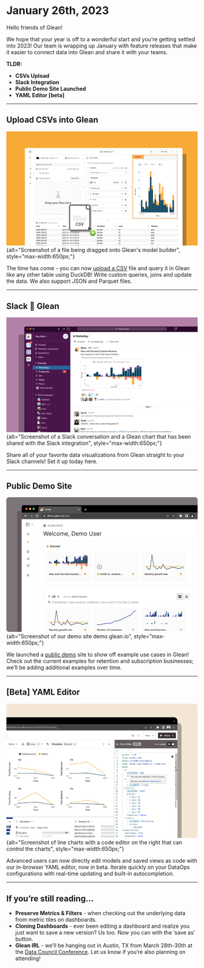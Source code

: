# January 26th, 2023

Hello friends of Glean!

We hope that your year is off to a wonderful start and you’re getting settled into 2023! Our team is wrapping up January with feature releases that make it easier to connect data into Glean and share it with your teams.

**TLDR:**

- **CSVs Upload**
- **Slack Integration**
- **Public Demo Site Launched**
- **YAML Editor [beta]**

---

## Upload CSVs into Glean

![image](../assets/product_updates/230126_csv.png){alt="Screenshot of a file being dragged onto Glean's model builder", style="max-width:650px;"}

The time has come - you can now [upload a CSV](../../docs/data-modeling/query-data-files/) file and query it in Glean like any other table using DuckDB! Write custom queries, joins and update the data. We also support JSON and Parquet files.

---

## Slack 🤝 Glean

![image](../assets/product_updates/230126_slack.png){alt="Screenshot of a Slack conversation and a Glean chart that has been shared with the Slack integration", style="max-width:650px;"}

Share all of your favorite data visualizations from Glean straight to your Slack channels! Set it up today here.

---

## Public Demo Site

![image](../assets/product_updates/230126_demo.png){alt="Screenshot of our demo site demo.glean.io", style="max-width:650px;"}

We launched a [public demo](https://demo.glean.io/) site to show off example use cases in Glean! Check out the current examples for retention and subscription businesses; we’ll be adding additional examples over time.

---

## [Beta] YAML Editor 


![image](../assets/product_updates/230126_yaml.png){alt="Screenshot of line charts with a code editor on the right that can control the charts", style="max-width:650px;"}

Advanced users can now directly edit models and saved views as code with our in-browser YAML editor, now in beta. Iterate quickly on your DataOps configurations with real-time updating and built-in autocompletion.

---

## If you’re still reading…

- **Preserve Metrics & Filters** - when checking out the underlying data from metric tiles on dashboards.
- **Cloning Dashboards** - ever been editing a dashboard and realize you just want to save a new version? Us too. Now you can with the ‘save as’ button.
- **Glean IRL** - we’ll be hanging out in Austin, TX from March 28th-30th at the [Data Council Conference](https://www.datacouncil.ai/austin). Let us know if you’re also planning on attending!
